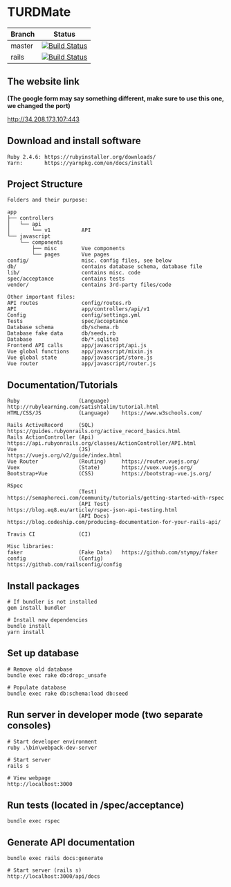 # TURDMate

| Branch        | Status        |
| ------------- |:-------------:|
| master      | [![Build Status](https://travis-ci.org/tangandrew/CSE110-Project.svg?branch=master)](https://travis-ci.org/tangandrew/CSE110-Project) |
| rails      | [![Build Status](https://travis-ci.org/tangandrew/CSE110-Project.svg?branch=rails)](https://travis-ci.org/tangandrew/CSE110-Project) |

## The website link

<b>(The google form may say something different, make sure to use this one, we changed the port)</b>

http://34.208.173.107:443

## Download and install software
    Ruby 2.4.6: https://rubyinstaller.org/downloads/
    Yarn:       https://yarnpkg.com/en/docs/install

## Project Structure
    Folders and their purpose:
    
    app
    ├── controllers
    │   └── api
    │       └── v1          API
    └── javascript
        └── components
            ├── misc        Vue components
            └── pages       Vue pages
    config/                 misc. config files, see below
    db/                     contains database schema, database file
    lib/                    contains misc. code
    spec/acceptance         contains tests
    vendor/                 contains 3rd-party files/code
    
    Other important files:
    API routes              config/routes.rb
    API                     app/controllers/api/v1
    Config                  config/settings.yml
    Tests                   spec/acceptance
    Database schema         db/schema.rb
    Database fake data      db/seeds.rb
    Database                db/*.sqlite3
    Frontend API calls      app/javascript/api.js
    Vue global functions    app/javascript/mixin.js
    Vue global state        app/javascript/store.js
    Vue router              app/javascript/router.js

## Documentation/Tutorials
    Ruby                   (Language)    http://rubylearning.com/satishtalim/tutorial.html
    HTML/CSS/JS            (Language)    https://www.w3schools.com/
    
    Rails ActiveRecord     (SQL)         https://guides.rubyonrails.org/active_record_basics.html
    Rails ActionController (Api)         https://api.rubyonrails.org/classes/ActionController/API.html 
    Vue                    (JS)          https://vuejs.org/v2/guide/index.html
    Vue Router             (Routing)     https://router.vuejs.org/
    Vuex                   (State)       https://vuex.vuejs.org/
    Bootstrap+Vue          (CSS)         https://bootstrap-vue.js.org/
    
    RSpec                  
                           (Test)        https://semaphoreci.com/community/tutorials/getting-started-with-rspec
                           (API Test)    https://blog.eq8.eu/article/rspec-json-api-testing.html
                           (API Docs)    https://blog.codeship.com/producing-documentation-for-your-rails-api/
    
    Travis CI              (CI)
    
    Misc libraries:
    faker                  (Fake Data)   https://github.com/stympy/faker
    config                 (Config)      https://github.com/railsconfig/config
    
## Install packages
    # If bundler is not installed
    gem install bundler

    # Install new dependencies
    bundle install
    yarn install

## Set up database
    # Remove old database
    bundle exec rake db:drop:_unsafe

    # Populate database
    bundle exec rake db:schema:load db:seed
    
## Run server in developer mode (two separate consoles)
    # Start developer environment
    ruby .\bin\webpack-dev-server
    
    # Start server
    rails s
    
    # View webpage
    http://localhost:3000

## Run tests (located in /spec/acceptance)
    bundle exec rspec
    
## Generate API documentation
    bundle exec rails docs:generate
    
    # Start server (rails s)
    http://localhost:3000/api/docs
